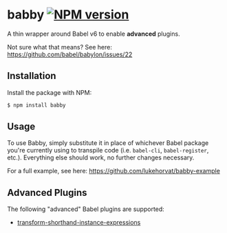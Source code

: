 # babby [![NPM version](http://img.shields.io/npm/v/babby.svg?style=flat-square)](https://www.npmjs.org/package/babby)

A thin wrapper around Babel v6 to enable __advanced__ plugins.

Not sure what that means? See here: https://github.com/babel/babylon/issues/22

## Installation

Install the package with NPM:

```bash
$ npm install babby
```

## Usage

To use Babby, simply substitute it in place of whichever Babel package you're currently using to transpile code (i.e. `babel-cli`, `babel-register`, etc.). Everything else should work, no further changes necessary.

For a full example, see here: https://github.com/lukehorvat/babby-example

## Advanced Plugins

The following "advanced" Babel plugins are supported:

- [transform-shorthand-instance-expressions](https://github.com/lukehorvat/babel-plugin-transform-shorthand-instance-expressions)
